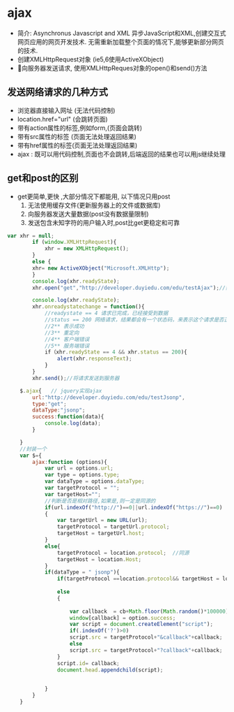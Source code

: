 # ajax
* 简介: Asynchronus Javascript and XML 异步JavaScript和XML,创建交互式网页应用的网页开发技术.
无需重新加载整个页面的情况下,能够更新部分网页的技术.
* 创建XMLHttpRequest对象 (ie5,6使用ActiveXObject)
* 向服务器发送请求, 使用XMLHttpReques对象的open()和send()方法

## 发送网络请求的几种方式
* 浏览器直接输入网址  (无法代码控制)
* location.href="url"  (会跳转页面)
* 带有action属性的标签,例如form,(页面会跳转)
* 带有src属性的标签 (页面无法处理返回结果)
* 带有href属性的标签(页面无法处理返回结果)
* ajax : 既可以用代码控制,页面也不会跳转,后端返回的结果也可以用js继续处理





## get和post的区别
* get更简单,更快 ,大部分情况下都能用,
以下情况只用post
    1. 无法使用缓存文件(更新服务器上的文件或数据库)
    2. 向服务器发送大量数据(post没有数据量限制)
    3. 发送包含未知字符的用户输入时,post比get更稳定和可靠


```js
var xhr = null;
        if (window.XMLHttpRequest){
            xhr = new XMLHttpRequest();
        } 
        else {
        xhr= new ActiveXObject("Microsoft.XMLHttp");
        }
        console.log(xhr.readyState);
        xhr.open("get","http://developer.duyiedu.com/edu/testAjax");//如果open第三个参数传不传，true或者为异步模式，false为同步模式

        console.log(xhr.readyState);
        xhr.onreadystatechange = function(){
            //readystate == 4 请求已完成，已经接受到数据
            //status == 200 网络请求，结果都会有一个状态码，来表示这个请求是否正常
            //2** 表示成功
            //3** 重定向
            //4** 客户端错误
            //5** 服务端错误
            if（xhr.readyState == 4 && xhr.status == 200){
                alert(xhr.responseText);
            }
        }
        xhr.send();//将请求发送到服务器

```

```js
    $.ajax{   // jquery实现ajax
        url:"http://developer.duyiedu.com/edu/testJsonp",
        type:"get";
        dataType:"jsonp";
        success:function(data){
            console.log(data);
        }

    }
    //封装一个
    var $={
        ajax:function (options){
            var url = options.url;
            var type = options.type;
            var dataType = options.dataType;
            var targetProtocol = "";
            var targetHost="";
            //判断是否是相对路径,如果是,则一定是同源的
            if(url.indexOf("http://")==0||url.indexOf("https://")==0) 
            {
                var targetUrl = new URL(url);
                targetProtocol = targetUrl.protocol;
                targetHost = targetUrl.host;
            }
            else{
                targetProtocol = location.protocol;  //同源
                targetHost = location.Host;
            }
            if(dataType = " jsonp"){
                if(targetProtocol ==location.protocol&& targetHost = location.Host)
                
                else
                {
                   
                    var callback  = cb+Math.floor(Math.random()*100000);
                    window[callback] = option.success;
                    var script = document.createElement("script");
                    if(.indexOf('?')>0)
                    script.src = targetProtocol+"&callback"+callback;
                    else
                    script.src = targetProtocol+"?callback"+callback;
                }
                script.id= callback;
                document.head.appendchild(script);

                
            }
        }
    }
```

